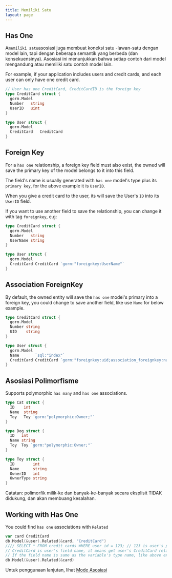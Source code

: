 ```yaml
---
title: Memiliki Satu
layout: page
---
```


## Has One

A`memiliki satu`asosiasi juga membuat koneksi satu -lawan-satu dengan model lain, tapi dengan beberapa semantik yang berbeda (dan konsekuensinya). Asosiasi ini menunjukkan bahwa setiap contoh dari model mengandung atau memiliki satu contoh model lain.

For example, if your application includes users and credit cards, and each user can only have one credit card.

```go
// User has one CreditCard, CreditCardID is the foreign key
type CreditCard struct {
  gorm.Model
  Number   string
  UserID   uint
}

type User struct {
  gorm.Model
  CreditCard   CreditCard
}
```

## Foreign Key

For a `has one` relationship, a foreign key field must also exist, the owned will save the primary key of the model belongs to it into this field.

The field's name is usually generated with `has one` model's type plus its `primary key`, for the above example it is `UserID`.

When you give a credit card to the user, its will save the User's `ID` into its `UserID` field.

If you want to use another field to save the relationship, you can change it with tag `foreignkey`, e.g:

```go
type CreditCard struct {
  gorm.Model
  Number   string
  UserName string
}

type User struct {
  gorm.Model
  CreditCard CreditCard `gorm:"foreignkey:UserName"`
}
```

## Association ForeignKey

By default, the owned entity will save the `has one` model's primary into a foreign key, you could change to save another field, like use `Name` for below example.

```go
type CreditCard struct {
  gorm.Model
  Number string
  UID    string
}

type User struct {
  gorm.Model
  Name       `sql:"index"`
  CreditCard CreditCard `gorm:"foreignkey:uid;association_foreignkey:name"`
}
```

## Asosiasi Polimorfisme

Supports polymorphic `has many` and `has one` associations.

```go
type Cat struct {
  ID    int
  Name  string
  Toy   Toy `gorm:"polymorphic:Owner;"`
}

type Dog struct {
  ID   int
  Name string
  Toy  Toy `gorm:"polymorphic:Owner;"`
}

type Toy struct {
  ID        int
  Name      string
  OwnerID   int
  OwnerType string
}
```

Catatan: polimorfik milik-ke dan banyak-ke-banyak secara eksplisit TIDAK didukung, dan akan membuang kesalahan.

## Working with Has One

You could find `has one` associations with `Related`

```go
var card CreditCard
db.Model(&user).Related(&card, "CreditCard")
//// SELECT * FROM credit_cards WHERE user_id = 123; // 123 is user's primary key
// CreditCard is user's field name, it means get user's CreditCard relations and fill it into variable card
// If the field name is same as the variable's type name, like above example, it could be omitted, like:
db.Model(&user).Related(&card)
```

Untuk penggunaan lanjutan, lihat [Mode Asosiasi](/docs/associations.html#Association-Mode)